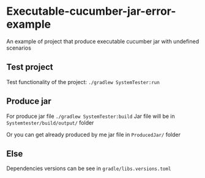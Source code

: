 # Executable-cucumber-jar-error-example
An example of project that produce executable cucumber jar with undefined scenarios

## Test project

Test functionality of the project: `./gradlew SystemTester:run`

## Produce jar

For produce jar file `./gradlew SystemTester:build`
Jar file will be in `Systemtester/build/output/` folder

Or you can get already produced by me jar file in `ProducedJar/` folder

## Else
Dependencies versions can be see in `gradle/libs.versions.toml`

